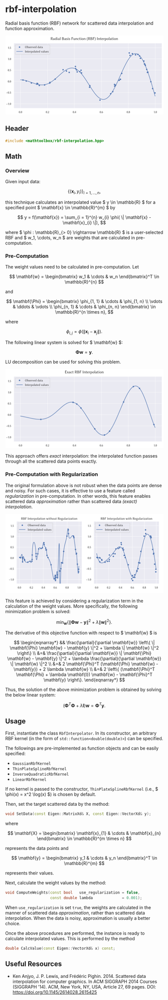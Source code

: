 # rbf-interpolation

Radial basis function (RBF) network for scattered data interpolation and function approximation.

![](rbf-interpolation/result.png)

## Header

```cpp
#include <mathtoolbox/rbf-interpolation.hpp>
```

## Math

### Overview

Given input data:

$$
\{ (\mathbf{x}_i, y_i) \}_{i = 1, \ldots, n},
$$

this technique calculates an interpolated value $ y \in \mathbb{R} $ for a specified point $ \mathbf{x} \in \mathbb{R}^{m} $ by

$$
y = f(\mathbf{x}) = \sum_{i = 1}^{n} w_{i} \phi( \| \mathbf{x} - \mathbf{x}_{i} \|),
$$

where $ \phi : \mathbb{R}_{> 0} \rightarrow \mathbb{R} $ is a user-selected RBF and $ w_1, \cdots, w_n $ are weights that are calculated in pre-computation.

### Pre-Computation

The weight values need to be calculated in pre-computation. Let

$$
\mathbf{w} = \begin{bmatrix} w_1 & \cdots & w_n \end{bmatrix}^T \in \mathbb{R}^{n}
$$

and

$$
\mathbf{\Phi} =
  \begin{bmatrix}
    \phi_{1, 1} & \cdots & \phi_{1, n} \\
    \vdots      & \ddots & \vdots      \\
    \phi_{n, 1} & \cdots & \phi_{n, n}
  \end{bmatrix} \in \mathbb{R}^{n \times n},
$$

where

$$
\phi_{i, j} = \phi(\| \mathbf{x}_i - \mathbf{x}_j \|).
$$

The following linear system is solved for $ \mathbf{w} $:

$$
\mathbf{\Phi} \mathbf{w} = \mathbf{y}.
$$

LU decomposition can be used for solving this problem.

![](rbf-interpolation/exact.png)

This approach offers *exact* interpolation: the interpolated function passes through all the scattered data points exactly.

### Pre-Computation with Regularization

The original formulation above is not robust when the data points are dense and noisy. For such cases, it is effective to use a feature called *regularization* in pre-computation. In other words, this feature enables scattered data *approximation* rather than scattered data *(exact) interpolation*.

![](rbf-interpolation/regularization.png)

This feature is achieved by considering a regularization term in the calculation of the weight values. More specifically, the following minimization problem is solved:

$$
\min_{\mathbf{w}} \left\{ \| \mathbf{\Phi} \mathbf{w} - \mathbf{y} \|^2 + \lambda \| \mathbf{w} \|^2 \right\}.
$$

The derivative of this objective function with respect to $ \mathbf{w} $ is

$$
\begin{eqnarray*}
&& \frac{\partial}{\partial \mathbf{w}} \left\{ \| \mathbf{\Phi} \mathbf{w} - \mathbf{y} \|^2 + \lambda \| \mathbf{w} \|^2 \right\} \\
&=& \frac{\partial}{\partial \mathbf{w}} \| \mathbf{\Phi} \mathbf{w} - \mathbf{y} \|^2 + \lambda \frac{\partial}{\partial \mathbf{w}} \| \mathbf{w} \|^2 \\
&=& 2 \mathbf{\Phi}^T (\mathbf{\Phi} \mathbf{w} - \mathbf{y}) + 2 \lambda \mathbf{w} \\
&=& 2 \left\{ (\mathbf{\Phi}^T \mathbf{\Phi} + \lambda \mathbf{I}) \mathbf{w} - \mathbf{\Phi}^T \mathbf{y} \right\}.
\end{eqnarray*}
$$

Thus, the solution of the above minimization problem is obtained by solving the below linear system:

$$
(\mathbf{\Phi}^T \mathbf{\Phi} + \lambda \mathbf{I}) \mathbf{w} = \mathbf{\Phi}^T \mathbf{y}.
$$

## Usage

First, instantiate the class `RbfInterpolator`. In its constructor, an arbitrary RBF kernel (in the form of `std::function<double(double)>`) can be specified.

The followings are pre-implemented as function objects and can be easily specified:

- `GaussianRbfKernel`
- `ThinPlateSplineRbfKernel`
- `InverseQuadraticRbfKernel`
- `LinearRbfKernel`

If no kernel is passed to the constructor, `ThinPlateSplineRbfKernel` (i.e., $ \phi(x) = x^2 \log(x) $) is chosen by default.

Then, set the target scattered data by the method:
```cpp
void SetData(const Eigen::MatrixXd& X, const Eigen::VectorXd& y);
```
where

$$
\mathbf{X} = \begin{bmatrix} \mathbf{x}_{1} & \cdots & \mathbf{x}_{n} \end{bmatrix} \in \mathbb{R}^{m \times n}
$$

represents the data points and

$$
\mathbf{y} = \begin{bmatrix} y_1 & \cdots & y_n \end{bmatrix}^T \in \mathbb{R}^{m}
$$

represents their values.

Next, calculate the weight values by the method:
```cpp
void ComputeWeights(const bool   use_regularization = false,
                    const double lambda             = 0.001);
```
When `use_regularization` is set `true`, the weights are calculated in the manner of scattered data *approximation*, rather than scattered data interpolation. When the data is noisy, approximation is usually a better choice.

Once the above procedures are performed, the instance is ready to calculate interpolated values. This is performed by the method
```cpp
double CalcValue(const Eigen::VectorXd& x) const;
```

## Useful Resources

- Ken Anjyo, J. P. Lewis, and Frédéric Pighin. 2014. Scattered data interpolation for computer graphics. In ACM SIGGRAPH 2014 Courses (SIGGRAPH '14). ACM, New York, NY, USA, Article 27, 69 pages. DOI: <https://doi.org/10.1145/2614028.2615425>

